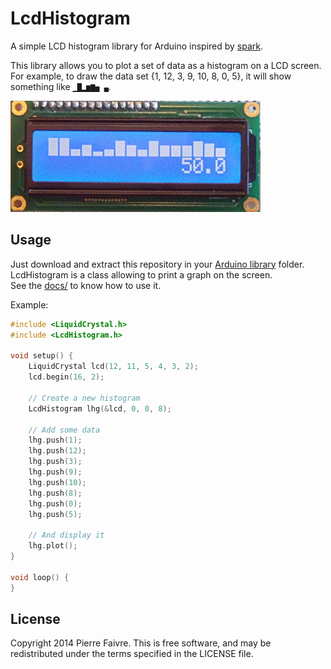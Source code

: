 LcdHistogram
============

A simple LCD histogram library for Arduino inspired by [spark](https://github.com/holman/spark).

This library allows you to plot a set of data as a histogram on a LCD screen.  
For example, to draw the data set {1, 12, 3, 9, 10, 8, 0, 5}, it will show something like `▁█▂▆▇▅ ▄`.

![LcdHistogram in work](docs/LcdHistogram_example.jpg)

## Usage
Just download and extract this repository in your [Arduino library](http://arduino.cc/en/Guide/Libraries) folder.  
LcdHistogram is a class allowing to print a graph on the screen.  
See the [docs/](docs) to know how to use it.

Example:
```c++
#include <LiquidCrystal.h>
#include <LcdHistogram.h>

void setup() {
	LiquidCrystal lcd(12, 11, 5, 4, 3, 2);
	lcd.begin(16, 2);
	
	// Create a new histogram
	LcdHistogram lhg(&lcd, 0, 0, 8);
	
	// Add some data
	lhg.push(1);
	lhg.push(12);
	lhg.push(3);
	lhg.push(9);
	lhg.push(10);
	lhg.push(8);
	lhg.push(0);
	lhg.push(5);
	
	// And display it
	lhg.plot();
}

void loop() {
}
```

## License
Copyright 2014 Pierre Faivre. This is free software, and may be redistributed under the terms specified in the LICENSE file.
